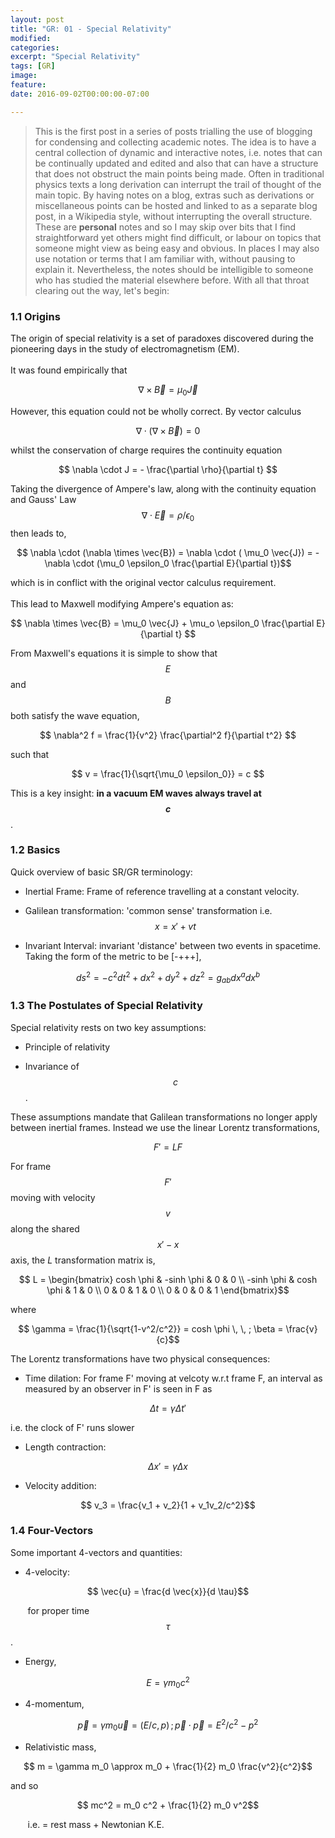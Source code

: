```yaml
---
layout: post
title: "GR: 01 - Special Relativity"
modified:
categories:
excerpt: "Special Relativity"
tags: [GR]
image:
feature:
date: 2016-09-02T00:00:00-07:00

---
```


>This is the first post in a series of posts trialling the use of blogging for condensing and collecting academic notes. The idea is to have a central collection of dynamic and interactive notes, i.e. notes that can be continually updated and edited and also that can have a structure that does not obstruct the main points being made. Often in traditional physics texts a long derivation can interrupt the trail of thought of the main topic. By having notes on a blog, extras such as derivations or miscellaneous points can be hosted and linked to as a separate blog post, in a Wikipedia style, without interrupting the overall structure. These are **personal** notes and so I may skip over bits that I find straightforward yet others might find difficult, or labour on topics that someone might view as being easy and obvious. In places I may also use notation or terms that I am familiar with, without pausing to explain it. Nevertheless, the notes should be intelligible to someone who has studied the material elsewhere before. With all that throat clearing out the way, let's begin:

### 1.1 Origins
The origin of special relativity is a set of paradoxes discovered during the pioneering days in the study of electromagnetism (EM). <br> <br> It was found empirically that

$$ \nabla \times \vec{B} = \mu_0 \vec{J} $$

However, this equation could not be wholly correct. By vector calculus

 $$\nabla \cdot(\nabla \times \vec{B})=0$$

 whilst the conservation of charge requires the continuity equation

$$ \nabla \cdot J = - \frac{\partial \rho}{\partial t} $$

Taking the divergence of Ampere's law, along with the continuity equation and Gauss' Law $$\nabla \cdot \vec{E} = \rho/\epsilon_0$$ then leads to,

$$ \nabla \cdot (\nabla \times \vec{B}) = \nabla \cdot ( \mu_0 \vec{J}) = - \nabla \cdot (\mu_0 \epsilon_0 \frac{\partial E}{\partial t})$$

which is in conflict with the original vector calculus requirement. <br> <br> This lead to Maxwell modifying Ampere's equation as:

$$ \nabla \times \vec{B} = \mu_0 \vec{J} + \mu_o \epsilon_0 \frac{\partial E}{\partial t} $$

From Maxwell's equations it is simple to show that $$ E$$ and $$ B$$ both satisfy the wave equation,

$$ \nabla^2 f = \frac{1}{v^2} \frac{\partial^2 f}{\partial t^2} $$

such that

$$ v = \frac{1}{\sqrt{\mu_0 \epsilon_0}} =  c $$

This is a key insight: **in a vacuum EM waves always travel at $$c$$**.

### 1.2 Basics

Quick overview of basic SR/GR terminology:

* Inertial Frame: Frame of reference travelling at a constant velocity.

* Galilean transformation: 'common sense' transformation i.e. $$ x = x' +vt$$

* Invariant Interval: invariant 'distance' between two events in spacetime. Taking the form of the metric to be [-+++],

$$ ds^2 = -c^2 dt^2 + dx^2 +dy^2 +dz^2 = g_{ab} dx^a dx^b$$

### 1.3 The Postulates of Special Relativity

Special relativity rests on two key assumptions:

* Principle of relativity

* Invariance of $$ c$$.

These assumptions mandate that Galilean transformations no longer apply between inertial frames. Instead we use the linear Lorentz transformations,

$$ F' = L F$$

For frame $$F'$$ moving with velocity $$v$$ along the shared $$x'-x$$ axis, the *L* transformation matrix is,

$$ L =
\begin{bmatrix}
cosh \phi & -sinh \phi & 0 & 0 \\
-sinh \phi & cosh \phi & 1 & 0 \\
0 & 0 & 1 & 0 \\
0 & 0 & 0 & 1  
\end{bmatrix}$$

where

$$ \gamma = \frac{1}{\sqrt{1-v^2/c^2}} = cosh \phi \, \, ; \beta = \frac{v}{c}$$


The Lorentz transformations have two physical consequences:

* Time dilation: For frame F' moving at velcoty w.r.t frame F, an interval as measured by an observer in F' is seen in F as

$$ \Delta t = \gamma \Delta t'$$

  i.e. the clock of F' runs slower

* Length contraction:

$$ \Delta x' = \gamma \Delta x$$

* Velocity addition:

$$ v_3 = \frac{v_1 + v_2}{1 + v_1v_2/c^2}$$

### 1.4 Four-Vectors
Some important 4-vectors and quantities:

* 4-velocity:

$$ \vec{u} = \frac{d \vec{x}}{d \tau}$$

&nbsp;&nbsp;&nbsp;&nbsp;&nbsp;&nbsp; for proper time $$ \tau$$.

* Energy,

$$ E = \gamma m_0 c^2$$

* 4-momentum,

$$ \vec{p} = \gamma m_0 \vec{u} = (E/c, p) \, ; \vec{p} \cdot \vec{p} = E^2/c^2 - p^2$$

* Relativistic mass,

$$ m = \gamma m_0 \approx m_0 + \frac{1}{2} m_0 \frac{v^2}{c^2}$$

and so

$$ mc^2 = m_0 c^2 + \frac{1}{2} m_0 v^2$$

&nbsp;&nbsp;&nbsp;&nbsp;&nbsp;&nbsp; i.e. = rest mass + Newtonian K.E.
